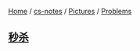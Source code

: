 [Home](https://mengxianbin.github.io) /
[cs-notes](https://mengxianbin.github.io/cs-notes/site) /
[Pictures](https://mengxianbin.github.io/cs-notes/site/Pictures) /
[Problems](https://mengxianbin.github.io/cs-notes/site/Pictures/Problems)

## [秒杀](https://mengxianbin.github.io/cs-notes/site/Pictures/Problems/%E7%A7%92%E6%9D%80)
